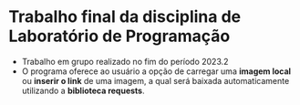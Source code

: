 # Trabalho final da disciplina de Laboratório de Programação
- Trabalho em grupo realizado no fim do período 2023.2
- O programa oferece ao usuário a opção de carregar uma **imagem local** ou **inserir o link** de uma imagem, a qual será baixada automaticamente utilizando a **biblioteca requests**.
